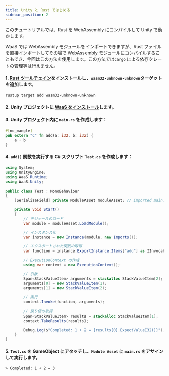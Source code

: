 ```yaml
---
title: Unity と Rust ではじめる
sidebar_position: 2
---
```


このチュートリアルでは、Rust を WebAssembly にコンパイルして Unity で動かします。

WaaS では WebAssembly モジュールをインポートできますが、Rust ファイルを直接インポートしてその場で WebAssembly モジュールにコンパイルすることもでき、今回はこの方法を使用します。この方法では`cargo` による依存クレートの管理等は行えません。

#### 1. [Rust ツールチェイン](https://www.rust-lang.org/ja/learn/get-started)をインストールし、`wasm32-unknown-unknown`ターゲットを追加します。

```sh
rustup target add wasm32-unknown-unknown
```

#### 2. Unity プロジェクトに [WaaS をインストール](./installation.md)します。

#### 3. Unity プロジェクト内に `main.rs` を作成します：

```rust
#[no_mangle]
pub extern "C" fn add(a: i32, b: i32) {
    a + b
}
```

#### 4. `add()` 関数を実行する C# スクリプト `Test.cs` を作成します：

```csharp
using System;
using UnityEngine;
using WaaS.Runtime;
using WaaS.Unity;

public class Test : MonoBehaviour
{
    [SerializeField] private ModuleAsset moduleAsset; // imported main.rs

    private void Start()
    {
        // モジュールのロード
        var module = moduleAsset.LoadModule();

        // インスタンス化
        var instance = new Instance(module, new Imports());

        // エクスポートされた関数の取得
        var function = instance.ExportInstance.Items["add"] as IInvocableFunction;

        // ExecutionContext の作成
        using var context = new ExecutionContext();

        // 引数
        Span<StackValueItem> arguments = stackalloc StackValueItem[2];
        arguments[0] = new StackValueItem(1);
        arguments[1] = new StackValueItem(2);
        
        // 実行
        context.Invoke(function, arguments);
        
        // 戻り値の取得
        Span<StackValueItem> results = stackalloc StackValueItem[1];
        context.TakeResults(results);

        Debug.Log($"Completed: 1 + 2 = {results[0].ExpectValueI32()}"); // Completed: 1 + 2 = 3
    }
}
```

#### 5. `Test.cs` を GameObject にアタッチし、`Module Asset` に `main.rs` をアサインして実行します。

```
> Completed: 1 + 2 = 3
```